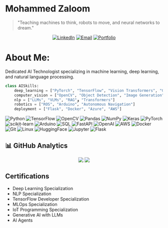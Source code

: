 # Mohammed Zaloom 

> "Teaching machines to think, robots to move, and neural networks to dream."

<div align="center">
  
[![LinkedIn](https://img.shields.io/badge/LinkedIn-0A66C2?style=for-the-badge&logo=linkedin&logoColor=white)](https://www.linkedin.com/in/mozaloom/)
[![Email](https://img.shields.io/badge/Email-EA4335?style=for-the-badge&logo=gmail&logoColor=white)](mailto:mohammedzaloomai@gmail.com)
[![Portfolio](https://img.shields.io/badge/Portfolio-4285F4?style=for-the-badge&logo=google-chrome&logoColor=white)](https://mohammedzaloom-portfolio.onrender.com)


</div>


# About Me:
Dedicated AI Technologist specializing in machine learning, deep learning, and natural language processing.

```python
class AISkills:
    deep_learning = ["PyTorch", "TensorFlow", "Vision Transformers", "GANs"]
    computer_vision = ["OpenCV", "Object Detection", "Image Generation"]
    nlp = ["LLMs", "VLMs", "RAG"و "Transformers"]
    robotics = ["ROS", "Arduino", "Autonomous Navigation"]
    deployment = ["Flask", "Docker", "Azure", "AWS"]
```

![Python](https://img.shields.io/badge/python-3670A0?style=for-the-badge&logo=python&logoColor=ffdd54) ![TensorFlow](https://img.shields.io/badge/TensorFlow-%23FF6F00.svg?style=for-the-badge&logo=TensorFlow&logoColor=white) ![OpenCV](https://img.shields.io/badge/opencv-%23white.svg?style=for-the-badge&logo=opencv&logoColor=white) ![Pandas](https://img.shields.io/badge/pandas-%23150458.svg?style=for-the-badge&logo=pandas&logoColor=white) ![NumPy](https://img.shields.io/badge/numpy-%23013243.svg?style=for-the-badge&logo=numpy&logoColor=white) ![Keras](https://img.shields.io/badge/Keras-%23D00000.svg?style=for-the-badge&logo=Keras&logoColor=white) ![PyTorch](https://img.shields.io/badge/PyTorch-%23EE4C2C.svg?style=for-the-badge&logo=PyTorch&logoColor=white) ![scikit-learn](https://img.shields.io/badge/scikit--learn-%23F7931E.svg?style=for-the-badge&logo=scikit-learn&logoColor=white) ![Arduino](https://img.shields.io/badge/-Arduino-00979D?style=for-the-badge&logo=Arduino&logoColor=white) ![SQL](https://img.shields.io/badge/sql-%23007396.svg?style=for-the-badge&logo=sqlite&logoColor=white) ![FastAPI](https://img.shields.io/badge/FastAPI-109989?style=for-the-badge&logo=fastapi&logoColor=white) ![OpenAI](https://img.shields.io/badge/OpenAI-%23002571.svg?style=for-the-badge&logo=openai&logoColor=white) ![AWS](https://img.shields.io/badge/AWS-%23FF9900.svg?style=for-the-badge&logo=amazonaws&logoColor=white) ![Docker](https://img.shields.io/badge/docker-%230db7ed.svg?style=for-the-badge&logo=docker&logoColor=white) ![Git](https://img.shields.io/badge/git-%23F05033.svg?style=for-the-badge&logo=git&logoColor=white)  ![Linux](https://img.shields.io/badge/linux-%23FCC624.svg?style=for-the-badge&logo=linux&logoColor=black) ![HuggingFace](https://img.shields.io/badge/huggingface-%23FFDA54.svg?style=for-the-badge&logo=huggingface&logoColor=black) ![Jupyter](https://img.shields.io/badge/jupyter-%23F37626.svg?style=for-the-badge&logo=jupyter&logoColor=white) ![Flask](https://img.shields.io/badge/flask-%23000.svg?style=for-the-badge&logo=flask&logoColor=white)  


## 📊 GitHub Analytics

<div align="center">
  
![](https://github-readme-stats.vercel.app/api?username=mozaloom&show_icons=true&theme=vision-friendly-dark&hide_border=true)
![](https://github-readme-stats.vercel.app/api/top-langs/?username=mozaloom&layout=compact&theme=vision-friendly-dark&hide_border=true&langs_count=5&card_title=Languages%20I%20Love
)

</div>


## Certifications
- Deep Learning Specialization
- NLP Specialization
- TensorFlow Developer Specialization
- MLOps Specialization
- IoT Programming Specialization
- Generative AI with LLMs
- AI Agents









